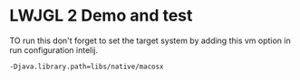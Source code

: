 # LWJGL 2 Demo and test

TO run this don't forget to set the target system by adding this vm option in run configuration intelij.

```
-Djava.library.path=libs/native/macosx
```